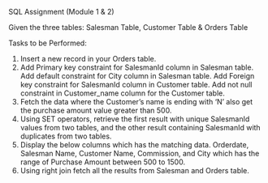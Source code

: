 SQL Assignment (Module 1 & 2)

Given the three tables:
Salesman Table, Customer Table & Orders Table

Tasks to be Performed:
1. Insert a new record in your Orders table.
2. Add Primary key constraint for SalesmanId column in Salesman table. Add default constraint for City column in Salesman table. Add Foreign key constraint for SalesmanId
column in Customer table. Add not null constraint in Customer_name column for the
Customer table.
3. Fetch the data where the Customer’s name is ending with ‘N’ also get the purchase amount value greater than 500.
4. Using SET operators, retrieve the first result with unique SalesmanId values from two tables, and the other result containing SalesmanId with duplicates from two tables.
5. Display the below columns which has the matching data. Orderdate, Salesman Name, Customer Name, Commission, and City which has the range of Purchase Amount between 500 to 1500.
6. Using right join fetch all the results from Salesman and Orders table.

